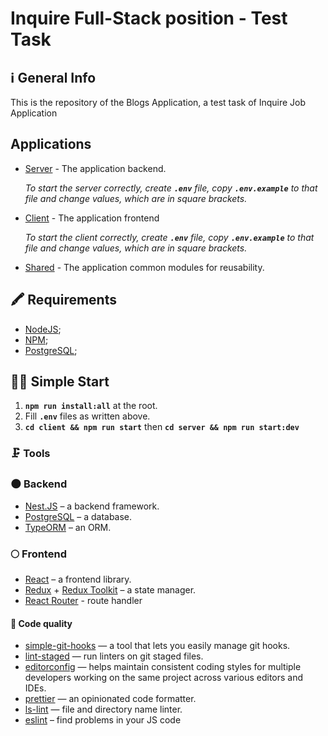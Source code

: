 # Inquire Full-Stack position - Test Task

## ℹ️ General Info

This is the repository of the Blogs Application, a test task of Inquire Job Application

## Applications

- [Server](./server) - The application backend.

  _To start the server correctly, create **`.env`** file, copy **`.env.example`** to that file and change values, which are in square brackets._

- [Client](./client) - The application frontend

  _To start the client correctly, create **`.env`** file, copy **`.env.example`** to that file and change values, which are in square brackets._

- [Shared](./shared) - The application common modules for reusability.

## 🖍 Requirements

- [NodeJS](https://nodejs.org/en/);
- [NPM](https://www.npmjs.com/);
- [PostgreSQL](https://www.postgresql.org/);

## 🏃‍♂️ Simple Start

1. **`npm run install:all`** at the root.
2. Fill **`.env`** files as written above.
3. **`cd client && npm run start`** then **`cd server && npm run start:dev`**

### 🗜 Tools

### 🌑 Backend

- [Nest.JS](https://nestjs.com/) – a backend framework.
- [PostgreSQL](https://www.postgresql.org/) – a database.
- [TypeORM](https://typeorm.io/) – an ORM.

### 🌕 Frontend

- [React](https://reactjs.org/) – a frontend library.
- [Redux](https://redux.js.org/) + [Redux Toolkit](https://redux-toolkit.js.org/) – a state manager.
- [React Router](https://reactrouter.com/en/main) - route handler

#### 🥊 Code quality

- [simple-git-hooks](https://www.npmjs.com/package/simple-git-hooks) — a tool that lets you easily manage git hooks.
- [lint-staged](https://www.npmjs.com/package/lint-staged) — run linters on git staged files.
- [editorconfig](https://editorconfig.org/) — helps maintain consistent coding styles for multiple developers working on the same project across various editors and IDEs.
- [prettier](https://prettier.io/) — an opinionated code formatter.
- [ls-lint](https://ls-lint.org/) — file and directory name linter.
- [eslint](https://eslint.org/) – find problems in your JS code
